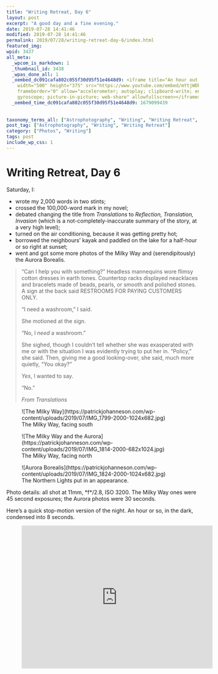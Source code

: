 ```yaml
---
title: "Writing Retreat, Day 6"
layout: post
excerpt: "A good day and a fine evening."
date: 2019-07-28 14:41:46
modified: 2019-07-28 14:41:46
permalink: 2019/07/28/writing-retreat-day-6/index.html
featured_img: 
wpid: 3437
all_meta: 
  _wpcom_is_markdown: 1
  _thumbnail_id: 3438
  _wpas_done_all: 1
  _oembed_dc091cafa802c055f30d95f51e4648d9: <iframe title="An hour out in the dark"
    width="500" height="375" src="https://www.youtube.com/embed/mYtjWDk6oh8?feature=oembed"
    frameborder="0" allow="accelerometer; autoplay; clipboard-write; encrypted-media;
    gyroscope; picture-in-picture; web-share" allowfullscreen></iframe>
  _oembed_time_dc091cafa802c055f30d95f51e4648d9: 1679099439
  
  
taxonomy_terms_all: ["Astrophotography", "Writing", "Writing Retreat", "Photos", "Writing"]
post_tag: ["Astrophotography", "Writing", "Writing Retreat"]
category: ["Photos", "Writing"]
tags: post
include_wp_css: 1
---
```


# Writing Retreat, Day 6

Saturday, I:

- wrote my 2,000 words in two stints;
- crossed the 100,000-word mark in my novel;
- debated changing the title from *Translations* to *Reflection, Translation, Invasion* (which is a not-completely-inaccurate summary of the story, at a very high level);
- turned on the air conditioning, because it was getting pretty hot;
- borrowed the neighbours’ kayak and paddled on the lake for a half-hour or so right at sunset;
- went and got some more photos of the Milky Way and (serendipitously) the Aurora Borealis.

> “Can I help you with something?” Headless mannequins wore flimsy cotton dresses in earth tones. Countertop racks displayed neacklaces and bracelets made of beads, pearls, or smooth and polished stones. A sign at the back said RESTROOMS FOR PAYING CUSTOMERS ONLY.
> 
> “I need a washroom,” I said.
> 
> She motioned at the sign.
> 
> “No, I *need* a washroom.”
> 
> She sighed, though I couldn’t tell whether she was exasperated with me or with the situation I was evidently trying to put her in. “Policy,” she said. Then, giving me a good looking-over, she said, much more quietly, “You okay?”
> 
> *Yes*, I wanted to say.
> 
> “No.”
> 
> <cite>From *Translations*</cite>

<figure class="wp-block-image">![The Milky Way](https://patrickjohanneson.com/wp-content/uploads/2019/07/IMG_1799-2000-1024x682.jpg)<figcaption>The Milky Way, facing south</figcaption></figure><figure class="wp-block-image">![The Milky Way and the Aurora](https://patrickjohanneson.com/wp-content/uploads/2019/07/IMG_1814-2000-682x1024.jpg)<figcaption>The Milky Way, facing north</figcaption></figure><figure class="wp-block-image">![Aurora Borealis](https://patrickjohanneson.com/wp-content/uploads/2019/07/IMG_1824-2000-1024x682.jpg)<figcaption>The Northern Lights put in an appearance.</figcaption></figure>Photo details: all shot at 11mm, *f*/2.8, ISO 3200. The Milky Way ones were 45 second exposures; the Aurora photos were 30 seconds.

Here’s a quick stop-motion version of the night. An hour or so, in the dark, condensed into 8 seconds.

<figure class="wp-block-embed-youtube wp-block-embed is-type-video is-provider-youtube wp-embed-aspect-4-3 wp-has-aspect-ratio"><div class="wp-block-embed__wrapper"><iframe allow="accelerometer; autoplay; clipboard-write; encrypted-media; gyroscope; picture-in-picture; web-share" allowfullscreen="" frameborder="0" height="375" loading="lazy" src="https://www.youtube.com/embed/mYtjWDk6oh8?feature=oembed" title="An hour out in the dark" width="500"></iframe></div></figure>